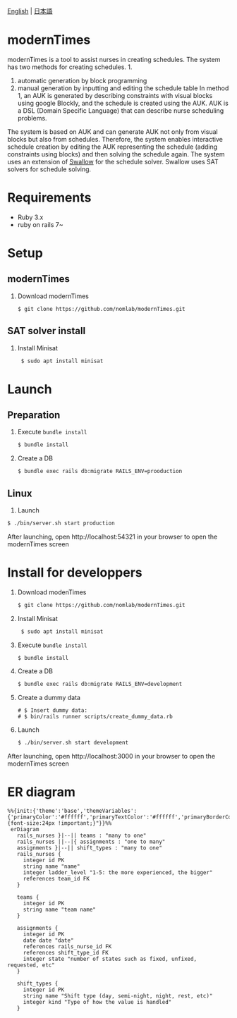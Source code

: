 [English][] | [日本語][]


[English]:  https://github.com/nomlab/modernTimes/blob/main/README.md       "English"
[日本語]:    https://github.com/nomlab/modernTimes/blob/main/README.ja.md    "日本語"

# modernTimes
modernTimes is a tool to assist nurses in creating schedules.
The system has two methods for creating schedules. 1.
1. automatic generation by block programming
2. manual generation by inputting and editing the schedule table
In method 1, an AUK is generated by describing constraints with visual blocks using google Blockly, and the schedule is created using the AUK.
AUK is a DSL (Domain Specific Language) that can describe nurse scheduling problems.

The system is based on AUK and can generate AUK not only from visual blocks but also from schedules.
Therefore, the system enables interactive schedule creation by editing the AUK representing the schedule (adding constraints using blocks) and then solving the schedule again.
The system uses an extension of [Swallow](https://github.com/matsuda0528/swallow) for the schedule solver.
Swallow uses SAT solvers for schedule solving.

# Requirements
+ Ruby 3.x
+ ruby on rails 7~

# Setup
## modernTimes
1. Download modernTimes
   ```bash
   $ git clone https://github.com/nomlab/modernTimes.git
   ```

## SAT solver install
1. Install Minisat
   ```bash
    $ sudo apt install minisat
   ```

# Launch
## Preparation
1. Execute `bundle install`
   ```bash
   $ bundle install
   ```
2. Create a DB
   ```bash
   $ bundle exec rails db:migrate RAILS_ENV=prooduction
   ```

## Linux
1. Launch
```bash
$ ./bin/server.sh start production
```
After launching, open http://localhost:54321 in your browser to open the modernTimes screen


# Install for developpers
1. Download modenTimes
   ```bash
   $ git clone https://github.com/nomlab/modernTimes.git
   ```
2. Install Minisat
   ```bash
    $ sudo apt install minisat
   ```
3. Execute `bundle install`
   ```bash
   $ bundle install
   ```
4. Create a DB
   ```bash
   $ bundle exec rails db:migrate RAILS_ENV=development
   ```
5. Create a dummy data
   ```
   # $ Insert dummy data:
   # $ bin/rails runner scripts/create_dummy_data.rb
   ```
6. Launch
   ```bash
   $ ./bin/server.sh start development
   ```
After launching, open http://localhost:3000 in your browser to open the modernTimes screen


# ER diagram
```mermaid
%%{init:{'theme':'base','themeVariables':{'primaryColor':'#ffffff','primaryTextColor':'#ffffff','primaryBorderColor':'#000000','secondaryColor':'#000000','lineColor':'#000000','noteTextColor':'#000000','noteBkgColor':'#000000','textColor':'#000000','fontSize':'20px','fontFamily':''},'themeCSS':"text.actor {font-size:24px !important;}"}}%%
 erDiagram
   rails_nurses }|--|| teams : "many to one"
   rails_nurses ||--|{ assignments : "one to many"
   assignments }|--|| shift_types : "many to one"
   rails_nurses {
     integer id PK
     string name "name"
     integer ladder_level "1-5: the more experienced, the bigger"
     references team_id FK
   }

   teams {
     integer id PK
     string name "team name"
   }

   assignments {
     integer id PK
     date date "date"
     references rails_nurse_id FK
     references shift_type_id FK
     integer state "number of states such as fixed, unfixed, requested, etc"
   }

   shift_types {
     integer id PK
     string name "Shift type (day, semi-night, night, rest, etc)"
     integer kind "Type of how the value is handled"
   }
 ```
